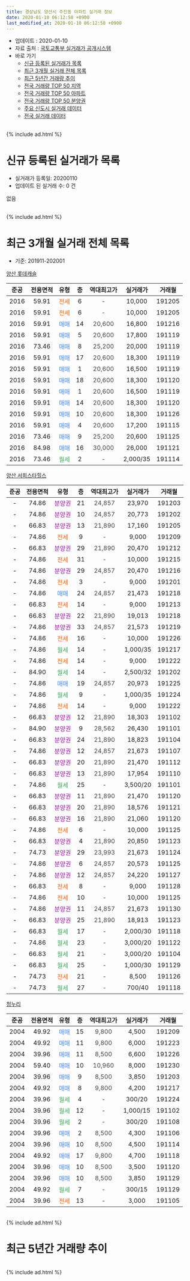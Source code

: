 ```yaml
---
title: 경상남도 양산시 주진동 아파트 실거래 정보
date: 2020-01-10 06:12:58 +0900
last_modified_at: 2020-01-10 06:12:58 +0900
---
```


* 업데이트 : 2020-01-10
* 자료 출처 : [국토교통부 실거래가 공개시스템](http://rt.molit.go.kr)
* 바로 가기
    * [신규 등록된 실거래가 목록](#신규-등록된-실거래가-목록)
    * [최근 3개월 실거래 전체 목록](#최근-3개월-실거래-전체-목록)
    * [최근 5년간 거래량 추이](#최근-5년간-거래량-추이)
    * [전국 거래량 TOP 50 지역](https://inasie.github.io/apt-trade-info/최근-3개월-전국에서-가장-거래가-많이-발생한-지역)
    * [전국 거래량 TOP 50 아파트](https://inasie.github.io/apt-trade-info/최근-3개월-전국에서-가장-거래가-많이-발생한-아파트)
    * [전국 거래량 TOP 50 분양권](https://inasie.github.io/apt-trade-info/최근-3개월-전국에서-가장-거래가-많이-발생한-분양권)
    * [주요 신도시 실거래 데이터](https://inasie.github.io/apt-trade-info/주요-신도시)
    * [전국 실거래 데이터](https://inasie.github.io/apt-trade-info/전국)
<br>
{% include ad.html %}
<br>

# 신규 등록된 실거래가 목록
* 실거래가 등록일: 20200110
* 업데이트 된 실거래 수: 0 건

없음

<br>
{% include ad.html %}
<br>

# 최근 3개월 실거래 전체 목록
* 기준: 201911-202001


[양산 롯데캐슬](https://search.naver.com/search.naver?query=%EA%B2%BD%EC%83%81%EB%82%A8%EB%8F%84+%EC%96%91%EC%82%B0%EC%8B%9C+%EC%A3%BC%EC%A7%84%EB%8F%99+%EC%96%91%EC%82%B0+%EB%A1%AF%EB%8D%B0%EC%BA%90%EC%8A%AC)

|준공|전용면적|유형|층|역대최고가|실거래가|거래월|
|:---:|:---:|:---:|:---:|:---:|:---:|:---:|
|2016|59.91|<span style="color:#ff5a00">전세</span>|6|<span style="color:#444444">-</span>|10,000|191205|
|2016|59.91|<span style="color:#ff5a00">전세</span>|6|<span style="color:#444444">-</span>|10,000|191205|
|2016|59.91|<span style="color:#4285f3">매매</span>|14|<span style="color:#444444">20,600</span>|16,800|191216|
|2016|59.91|<span style="color:#4285f3">매매</span>|5|<span style="color:#444444">20,600</span>|17,800|191119|
|2016|73.46|<span style="color:#4285f3">매매</span>|8|<span style="color:#444444">25,200</span>|20,000|191119|
|2016|59.91|<span style="color:#4285f3">매매</span>|17|<span style="color:#444444">20,600</span>|18,300|191119|
|2016|59.91|<span style="color:#4285f3">매매</span>|1|<span style="color:#444444">20,600</span>|16,500|191119|
|2016|59.91|<span style="color:#4285f3">매매</span>|18|<span style="color:#444444">20,600</span>|18,300|191120|
|2016|59.91|<span style="color:#4285f3">매매</span>|1|<span style="color:#444444">20,600</span>|16,500|191119|
|2016|59.91|<span style="color:#4285f3">매매</span>|14|<span style="color:#444444">20,600</span>|18,300|191120|
|2016|59.91|<span style="color:#4285f3">매매</span>|10|<span style="color:#444444">20,600</span>|18,300|191126|
|2016|59.91|<span style="color:#4285f3">매매</span>|4|<span style="color:#444444">20,600</span>|17,200|191115|
|2016|73.46|<span style="color:#4285f3">매매</span>|9|<span style="color:#444444">25,200</span>|20,600|191125|
|2016|84.98|<span style="color:#4285f3">매매</span>|16|<span style="color:#444444">30,000</span>|26,000|191121|
|2016|73.46|<span style="color:#34a853">월세</span>|2|<span style="color:#444444">-</span>|2,000/35|191114|

[양산 서희스타힐스](https://search.naver.com/search.naver?query=%EA%B2%BD%EC%83%81%EB%82%A8%EB%8F%84+%EC%96%91%EC%82%B0%EC%8B%9C+%EC%A3%BC%EC%A7%84%EB%8F%99+%EC%96%91%EC%82%B0+%EC%84%9C%ED%9D%AC%EC%8A%A4%ED%83%80%ED%9E%90%EC%8A%A4)

|준공|전용면적|유형|층|역대최고가|실거래가|거래월|
|:---:|:---:|:---:|:---:|:---:|:---:|:---:|
|-|74.86|<span style="color:#9C11A5">분양권</span>|21|<span style="color:#444444">24,857</span>|23,970|191203|
|-|74.86|<span style="color:#9C11A5">분양권</span>|10|<span style="color:#444444">24,857</span>|20,773|191202|
|-|66.83|<span style="color:#9C11A5">분양권</span>|13|<span style="color:#444444">21,890</span>|17,160|191205|
|-|74.86|<span style="color:#ff5a00">전세</span>|9|<span style="color:#444444">-</span>|9,000|191209|
|-|66.83|<span style="color:#9C11A5">분양권</span>|29|<span style="color:#444444">21,890</span>|20,470|191212|
|-|74.86|<span style="color:#ff5a00">전세</span>|31|<span style="color:#444444">-</span>|10,000|191215|
|-|74.86|<span style="color:#9C11A5">분양권</span>|29|<span style="color:#444444">24,857</span>|20,470|191216|
|-|74.86|<span style="color:#ff5a00">전세</span>|3|<span style="color:#444444">-</span>|9,000|191201|
|-|74.86|<span style="color:#4285f3">매매</span>|24|<span style="color:#444444">24,857</span>|21,473|191218|
|-|66.83|<span style="color:#ff5a00">전세</span>|14|<span style="color:#444444">-</span>|9,000|191213|
|-|66.83|<span style="color:#9C11A5">분양권</span>|22|<span style="color:#444444">21,890</span>|19,013|191218|
|-|74.86|<span style="color:#9C11A5">분양권</span>|33|<span style="color:#444444">24,857</span>|21,573|191219|
|-|74.86|<span style="color:#ff5a00">전세</span>|16|<span style="color:#444444">-</span>|10,000|191226|
|-|74.86|<span style="color:#34a853">월세</span>|14|<span style="color:#444444">-</span>|1,000/35|191217|
|-|74.86|<span style="color:#ff5a00">전세</span>|14|<span style="color:#444444">-</span>|9,000|191222|
|-|84.90|<span style="color:#34a853">월세</span>|14|<span style="color:#444444">-</span>|2,500/32|191202|
|-|74.86|<span style="color:#4285f3">매매</span>|19|<span style="color:#444444">24,857</span>|20,973|191225|
|-|74.86|<span style="color:#34a853">월세</span>|9|<span style="color:#444444">-</span>|1,000/35|191224|
|-|74.86|<span style="color:#ff5a00">전세</span>|14|<span style="color:#444444">-</span>|9,000|191222|
|-|66.83|<span style="color:#9C11A5">분양권</span>|12|<span style="color:#444444">21,890</span>|18,303|191102|
|-|84.90|<span style="color:#9C11A5">분양권</span>|9|<span style="color:#444444">28,562</span>|26,430|191101|
|-|66.83|<span style="color:#9C11A5">분양권</span>|24|<span style="color:#444444">21,890</span>|18,823|191104|
|-|74.86|<span style="color:#9C11A5">분양권</span>|12|<span style="color:#444444">24,857</span>|21,673|191107|
|-|66.83|<span style="color:#9C11A5">분양권</span>|20|<span style="color:#444444">21,890</span>|21,470|191112|
|-|66.83|<span style="color:#9C11A5">분양권</span>|13|<span style="color:#444444">21,890</span>|17,954|191110|
|-|74.86|<span style="color:#34a853">월세</span>|25|<span style="color:#444444">-</span>|3,500/20|191101|
|-|66.83|<span style="color:#9C11A5">분양권</span>|11|<span style="color:#444444">21,890</span>|21,470|191120|
|-|66.83|<span style="color:#9C11A5">분양권</span>|20|<span style="color:#444444">21,890</span>|18,576|191121|
|-|66.83|<span style="color:#9C11A5">분양권</span>|16|<span style="color:#444444">21,890</span>|21,060|191120|
|-|74.86|<span style="color:#ff5a00">전세</span>|6|<span style="color:#444444">-</span>|10,000|191125|
|-|66.83|<span style="color:#9C11A5">분양권</span>|4|<span style="color:#444444">21,890</span>|20,850|191123|
|-|74.73|<span style="color:#9C11A5">분양권</span>|29|<span style="color:#444444">23,993</span>|21,673|191124|
|-|74.86|<span style="color:#9C11A5">분양권</span>|6|<span style="color:#444444">24,857</span>|20,573|191125|
|-|74.86|<span style="color:#9C11A5">분양권</span>|12|<span style="color:#444444">24,857</span>|24,220|191127|
|-|66.83|<span style="color:#ff5a00">전세</span>|8|<span style="color:#444444">-</span>|9,000|191128|
|-|74.86|<span style="color:#ff5a00">전세</span>|10|<span style="color:#444444">-</span>|10,000|191125|
|-|74.86|<span style="color:#9C11A5">분양권</span>|11|<span style="color:#444444">24,857</span>|21,673|191130|
|-|66.83|<span style="color:#9C11A5">분양권</span>|25|<span style="color:#444444">21,890</span>|18,913|191123|
|-|66.83|<span style="color:#34a853">월세</span>|17|<span style="color:#444444">-</span>|2,000/30|191118|
|-|74.86|<span style="color:#34a853">월세</span>|23|<span style="color:#444444">-</span>|3,000/20|191122|
|-|66.83|<span style="color:#34a853">월세</span>|21|<span style="color:#444444">-</span>|3,000/20|191104|
|-|66.83|<span style="color:#34a853">월세</span>|25|<span style="color:#444444">-</span>|1,000/30|191129|
|-|74.73|<span style="color:#ff5a00">전세</span>|21|<span style="color:#444444">-</span>|8,500|191126|
|-|74.73|<span style="color:#34a853">월세</span>|27|<span style="color:#444444">-</span>|700/40|191118|


<script async src="//pagead2.googlesyndication.com/pagead/js/adsbygoogle.js"></script>
<!-- 기본 -->
<ins class="adsbygoogle"
     style="display:block"
     data-ad-client="ca-pub-2446590836940007"
     data-ad-slot="1659523306"
     data-ad-format="auto"
     data-full-width-responsive="true"></ins>
<script>
(adsbygoogle = window.adsbygoogle || []).push({});
</script>


[청누리](https://search.naver.com/search.naver?query=%EA%B2%BD%EC%83%81%EB%82%A8%EB%8F%84+%EC%96%91%EC%82%B0%EC%8B%9C+%EC%A3%BC%EC%A7%84%EB%8F%99+%EC%B2%AD%EB%88%84%EB%A6%AC)

|준공|전용면적|유형|층|역대최고가|실거래가|거래월|
|:---:|:---:|:---:|:---:|:---:|:---:|:---:|
|2004|49.92|<span style="color:#4285f3">매매</span>|15|<span style="color:#444444">9,800</span>|4,500|191209|
|2004|49.92|<span style="color:#4285f3">매매</span>|11|<span style="color:#444444">9,800</span>|6,000|191223|
|2004|39.96|<span style="color:#4285f3">매매</span>|11|<span style="color:#444444">8,500</span>|6,600|191226|
|2004|59.40|<span style="color:#4285f3">매매</span>|10|<span style="color:#444444">10,960</span>|8,000|191230|
|2004|39.96|<span style="color:#4285f3">매매</span>|9|<span style="color:#444444">8,500</span>|3,850|191203|
|2004|49.92|<span style="color:#4285f3">매매</span>|8|<span style="color:#444444">9,800</span>|4,200|191217|
|2004|39.96|<span style="color:#34a853">월세</span>|4|<span style="color:#444444">-</span>|300/20|191224|
|2004|39.96|<span style="color:#34a853">월세</span>|12|<span style="color:#444444">-</span>|1,000/15|191102|
|2004|39.96|<span style="color:#34a853">월세</span>|2|<span style="color:#444444">-</span>|300/20|191108|
|2004|39.96|<span style="color:#4285f3">매매</span>|2|<span style="color:#444444">8,500</span>|4,300|191106|
|2004|39.96|<span style="color:#4285f3">매매</span>|10|<span style="color:#444444">8,500</span>|4,500|191114|
|2004|49.92|<span style="color:#4285f3">매매</span>|17|<span style="color:#444444">9,800</span>|4,700|191118|
|2004|39.96|<span style="color:#4285f3">매매</span>|10|<span style="color:#444444">8,500</span>|3,500|191120|
|2004|39.96|<span style="color:#4285f3">매매</span>|10|<span style="color:#444444">8,500</span>|3,850|191129|
|2004|49.92|<span style="color:#34a853">월세</span>|7|<span style="color:#444444">-</span>|300/15|191129|
|2004|39.96|<span style="color:#ff5a00">전세</span>|13|<span style="color:#444444">-</span>|3,000|191105|


<br>
{% include ad.html %}
<br>

# 최근 5년간 거래량 추이


<div style="width:100%;">
    <canvas id="deal_progress" height="200"></canvas>
</div>

<script>
new Chart(document.getElementById("deal_progress"), {
    type: 'line',
    data: {
        labels: ['201501','201502','201503','201504','201505','201506','201507','201508','201509','201510','201511','201512','201601','201602','201603','201604','201605','201606','201607','201608','201609','201610','201611','201612','201701','201702','201703','201704','201705','201706','201707','201708','201709','201710','201711','201712','201801','201802','201803','201804','201805','201806','201807','201808','201809','201810','201811','201812','201901','201902','201903','201904','201905','201906','201907','201908','201909','201910','201911','201912','202001'],
        datasets: [{
            label: '매매',
            pointRadius: 1,
            data: [1, 1, 8, 5, 2, 4, 1, 2, 5, 17, 5, 1, 2, 4, 8, 4, 3, 6, 3, 2, 7, 5, 2, 6, 4, 3, 4, 3, 8, 4, 7, 4, 3, 3, 9, 3, 8, 5, 8, 8, 9, 11, 7, 5, 3, 8, 10, 6, 13, 8, 2, 4, 4, 8, 11, 15, 25, 33, 31, 16, 0],
            borderColor: "rgba(255, 201, 14, 1)",
            backgroundColor: "rgba(255, 201, 14, 0.5)",
            fill: false,
            lineTension: 0
        },{
            label: '전월세',
            pointRadius: 1,
            data: [5, 5, 4, 7, 3, 6, 6, 5, 3, 5, 5, 3, 8, 6, 5, 6, 6, 6, 6, 19, 20, 16, 12, 14, 7, 7, 6, 4, 4, 4, 7, 6, 6, 6, 6, 7, 5, 5, 4, 5, 8, 4, 9, 13, 10, 6, 9, 10, 5, 11, 6, 3, 5, 8, 9, 3, 12, 32, 15, 13, 0],
            borderColor: "rgba(0, 141, 185, 1)",
            backgroundColor: "rgba(0, 141, 185, 0.5)",
            fill: false,
            lineTension: 0
        }
        ]
    },
    options: {
        responsive: true,
        title: {
            display: false
        },
        tooltips: {
            mode: 'index',
            intersect: false
        },
        hover: {
            mode: 'nearest',
            intersect: true
        },
        scales: {
            xAxes: [{
                display: true,
                scaleLabel: {
                    display: true,
                    labelString: '년/월'
                }
            }],
            yAxes: [{
                display: true,
                ticks: {
                    suggestedMin: 0,
                },
                scaleLabel: {
                    display: true,
                    labelString: '실거래 수'
                }
            }]
        }
    }
});

</script>


<br>
{% include ad.html %}
<br>

